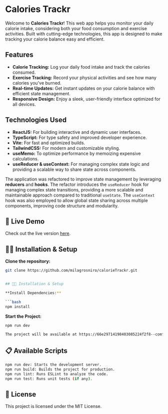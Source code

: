 # Calories Trackr

Welcome to **Calories Trackr**! This web app helps you monitor your daily calorie intake, considering both your food consumption and exercise activities. Built with cutting-edge technologies, this app is designed to make tracking your calorie balance easy and efficient.

## Features

- **Calorie Tracking:** Log your daily food intake and track the calories consumed.
- **Exercise Tracking:** Record your physical activities and see how many calories you've burned.
- **Real-time Updates:** Get instant updates on your calorie balance with efficient state management.
- **Responsive Design:** Enjoy a sleek, user-friendly interface optimized for all devices.

## Technologies Used

- **ReactJS:** For building interactive and dynamic user interfaces.
- **TypeScript:** For type safety and improved developer experience.
- **Vite:** For fast and optimized builds.
- **TailwindCSS:** For modern and customizable styling.
- **useMemo:** To optimize performance by memoizing expensive calculations.
- **useReducer & useContext:** For managing complex state logic and providing a scalable way to share state across components.

The application was refactored to improve state management by leveraging **reducers** and **hooks**. The refactor introduces the `useReducer` hook for managing complex state transitions, providing a more scalable and maintainable approach compared to traditional `useState`. The `useContext` hook was also employed to allow global state sharing across multiple components, improving code structure and modularity.


## 🚀 Live Demo

Check out the live version [here](https://66e29714198403085224f2f8--comfy-lebkuchen-fe63c1.netlify.app/).

## 🧑‍💻 Installation & Setup

**Clone the repository:**

```bash
git clone https://github.com/milagrosniro/calorieTrackr.git


## 🧑‍💻 Installation & Setup

**Install Dependencies:**

```bash
npm install
```
**Start the Project:**

```bash
npm run dev

The project will be available at https://66e29714198403085224f2f8--comfy-lebkuchen-fe63c1.netlify.app/
```

## 📋 Available Scripts
```bash
npm run dev: Starts the development server.
npm run build: Builds the project for production.
npm run lint: Runs ESLint to analyze the code.
npm run test: Runs unit tests (if any).
 ```

## 📝 License
This project is licensed under the MIT License.